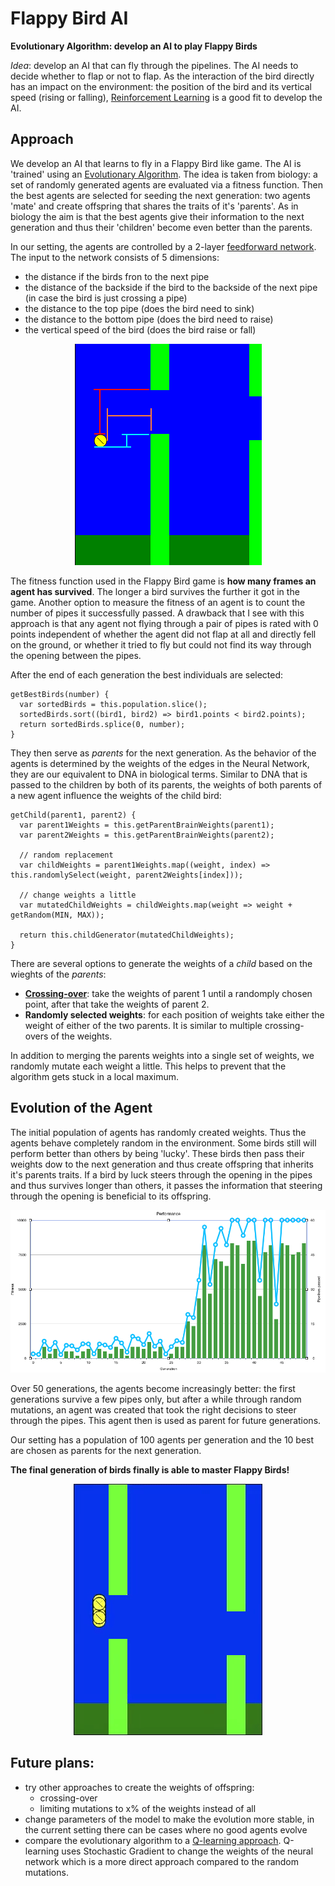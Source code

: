 # Flappy Bird AI
**Evolutionary Algorithm: develop an AI to play Flappy Birds**

*Idea*: develop an AI that can fly through the pipelines. The AI needs to decide whether to flap or not to flap. As the interaction of the bird directly has an impact on the environment: the position of the bird and its vertical speed (rising or falling), [Reinforcement Learning](https://en.wikipedia.org/wiki/Reinforcement_learning) is a good fit to develop the AI. 

## Approach
We develop an AI that learns to fly in a Flappy Bird like game. The AI is 'trained' using an [Evolutionary Algorithm](https://en.wikipedia.org/wiki/Evolutionary_algorithm). The idea is taken from biology: a set of randomly generated agents are evaluated via a fitness function. Then the best agents are selected for seeding the next generation: two agents 'mate' and create offspring that shares the traits of it's 'parents'. As in biology the aim is that the best agents give their information to the next generation and thus their 'children' become even better than the parents.

In our setting, the agents are controlled by a 2-layer [feedforward network](https://en.wikipedia.org/wiki/Feedforward_neural_network). The input to the network consists of 5 dimensions: 
* the distance if the birds fron to the next pipe
* the distance of the backside if the bird to the backside of the next pipe (in case the bird is just crossing a pipe)
* the distance to the top pipe (does the bird need to sink)
* the distance to the bottom pipe (does the bird need to raise)
* the vertical speed of the bird (does the bird raise or fall)

<p align="center">
    <img src="analysis/birdView.png" alt="Bird View" />
</p>

The fitness function used in the Flappy Bird game is **how many frames an agent has survived**. The longer a bird survives the further it got in the game. Another option to measure the fitness of an agent is to count the number of pipes it successfully passed. A drawback that I see with this approach is that any agent not flying through a pair of pipes is rated with 0 points independent of whether the agent did not flap at all and directly fell on the ground, or whether it tried to fly but could not find its way through the opening between the pipes.

After the end of each generation the best individuals are selected:
```(javascript)
getBestBirds(number) {
  var sortedBirds = this.population.slice();
  sortedBirds.sort((bird1, bird2) => bird1.points < bird2.points);
  return sortedBirds.splice(0, number);
}
```

They then serve as *parents* for the next generation. As the behavior of the agents is determined by the weights of the edges in the Neural Network, they are our equivalent to DNA in biological terms. Similar to DNA that is passed to the children by both of its parents, the weights of both parents of a new agent influence the weights of the child bird:

```(javascript)
getChild(parent1, parent2) {
  var parent1Weights = this.getParentBrainWeights(parent1);
  var parent2Weights = this.getParentBrainWeights(parent2);

  // random replacement
  var childWeights = parent1Weights.map((weight, index) => this.randomlySelect(weight, parent2Weights[index]));

  // change weights a little
  var mutatedChildWeights = childWeights.map(weight => weight + getRandom(MIN, MAX));

  return this.childGenerator(mutatedChildWeights);
}
```

There are several options to generate the weights of a *child* based on the wieghts of the *parents*:
* [**Crossing-over**](https://de.wikipedia.org/wiki/Crossing-over): take the weights of parent 1 until a randomply chosen point, after that take the weights of parent 2.
* **Randomly selected weights**: for each position of weights take either the weight of either of the two parents. It is similar to multiple crossing-overs of the weights.

In addition to merging the parents weights into a single set of weights, we randomly mutate each weight a little. This helps to prevent that the algorithm gets stuck in a local maximum.

## Evolution of the Agent
The initial population of agents has randomly created weights. Thus the agents behave completely random in the environment. Some birds still will perform better than others by being 'lucky'. These birds then pass their weights dow to the next generation and thus create offspring that inherits it's parents traits. If a bird by luck steers through the opening in the pipes and thus survives longer than others, it passes the information that steering through the opening is beneficial to its offspring.

<p align="center">
    <img src="analysis/performance.png" alt="Agent performance" width="800px" />
</p>

Over 50 generations, the agents become increasingly better: the first generations survive a few pipes only, but after a while through random mutations, an agent was created that took the right decisions to steer through the pipes. This agent then is used as parent for future generations. 

Our setting has a population of 100 agents per generation and the 10 best are chosen as parents for the next generation.

**The final generation of birds finally is able to master Flappy Birds!**

<p align="center">
    <img src="analysis/finalGeneration.gif" alt="Final Generation" />
</p>

## Future plans:
* try other approaches to create the weights of offspring: 
  * crossing-over
  * limiting mutations to x% of the weights instead of all
* change parameters of the model to make the evolution more stable, in the current setting there can be cases where no good agents evolve
* compare the evolutionary algorithm to a [Q-learning approach](https://towardsdatascience.com/a-beginners-guide-to-q-learning-c3e2a30a653c). Q-learning uses Stochastic Gradient to change the weights of the neural network which is a more direct approach compared to the random mutations.